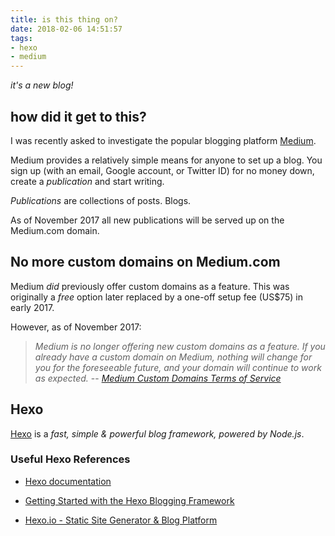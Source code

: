 ```yaml
---
title: is this thing on?
date: 2018-02-06 14:51:57
tags:
- hexo
- medium
---
```


_it's a new blog!_

## how did it get to this?

I was recently asked to investigate the popular blogging platform [Medium](https://medium.com/).

Medium provides a relatively simple means for anyone to set up a blog. You sign up (with an email, Google account, or Twitter ID) for no money down, create a _publication_ and start writing.

_Publications_ are collections of posts. Blogs.

As of November 2017 all new publications will be served up on the Medium.com domain.

## No more custom domains on Medium.com

Medium _did_ previously offer custom domains as a feature. This was originally a _free_ option later replaced by a one-off setup fee (US$75) in early 2017.

However, as of November 2017:

> _Medium is no longer offering new custom domains as a feature. If you already have a custom domain on Medium, nothing will change for you for the foreseeable future, and your domain will continue to work as expected._
> -- <cite>[Medium Custom Domains Terms of Service](https://help.medium.com/hc/en-us/articles/115003286907-Custom-Domains-Terms-of-Service)</cite>

## Hexo

[Hexo](https://hexo.io/) is a _fast, simple & powerful blog framework, powered by Node.js_.

### Useful Hexo References

* [Hexo documentation](https://hexo.io/docs/)

* [Getting Started with the Hexo Blogging Framework](https://www.cgmartin.com/2016/01/03/getting-started-with-hexo-blog/)

* [Hexo.io - Static Site Generator & Blog Platform](http://jr0cket.co.uk/hexo/)